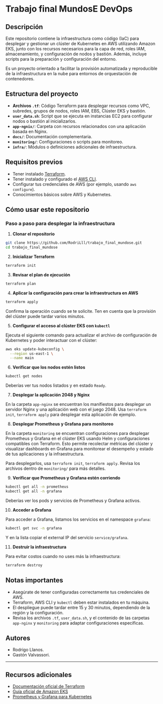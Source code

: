# Trabajo final MundosE DevOps

## Descripción

Este repositorio contiene la infraestructura como código (IaC) para desplegar y gestionar un clúster de Kubernetes en AWS utilizando Amazon EKS, junto con los recursos necesarios para la capa de red, roles IAM, almacenamiento, y configuración de nodos y bastión. Además, incluye scripts para la preparación y configuración del entorno.

Es un proyecto orientado a facilitar la provisión automatizada y reproducible de la infraestructura en la nube para entornos de orquestación de contenedores.

## Estructura del proyecto

- **Archivos `.tf`**: Código Terraform para desplegar recursos como VPC, subredes, grupos de nodos, roles IAM, EBS, Clúster EKS y bastión.
- **`user_data.sh`**: Script que se ejecuta en instancias EC2 para configurar nodos o bastión al inicializarlos.
- **`app-ngnix/`**: Carpeta con recursos relacionados con una aplicación basada en Nginx.
- **`docs/`**: Documentación complementaria.
- **`monitoring/`**: Configuraciones o scripts para monitoreo.
- **`infra/`**: Módulos o definiciones adicionales de infraestructura.

## Requisitos previos

- Tener instalado [Terraform](https://www.terraform.io/downloads.html).
- Tener instalado y configurado el [AWS CLI](https://aws.amazon.com/cli/).
- Configurar tus credenciales de AWS (por ejemplo, usando `aws configure`).
- Conocimientos básicos sobre AWS y Kubernetes.

## Cómo usar este repositorio

### Paso a paso para desplegar la infraestructura

1. **Clonar el repositorio**
```bash
git clone https://github.com/RodriLll/trabajo_final_mundose.git
cd trabajo_final_mundose
```

2. **Inicializar Terraform**
```bash
terraform init
```

3. **Revisar el plan de ejecución**
```bash
terraform plan
```

4. **Aplicar la configuración para crear la infraestructura en AWS**
```bash
terraform apply
```

Confirma la operación cuando se te solicite. Ten en cuenta que la provisión del clúster puede tardar varios minutos.

5. **Configurar el acceso al clúster EKS con `kubectl`**

Ejecuta el siguiente comando para actualizar el archivo de configuración de Kubernetes y poder interactuar con el clúster:
```bash
aws eks update-kubeconfig \
  --region us-east-1 \
  --name main
```

6. **Verificar que los nodos estén listos**
```bash
kubectl get nodes
```

Deberías ver tus nodos listados y en estado `Ready`.

7. **Desplegar la aplicación 2048 y Nginx**

En la carpeta `app-nginx` se encuentran los manifiestos para desplegar un servidor Nginx y una aplicación web con el juego 2048. Usa `terraform init`, `terraform apply` para desplegar esta aplicación de ejemplo.

8. **Desplegar Prometheus y Grafana para monitoreo**

En la carpeta `monitoring` se encuentran configuraciones para desplegar Prometheus y Grafana en el clúster EKS usando Helm y configuraciones compatibles con Terraform. Esto permite recolectar métricas del clúster y visualizar dashboards en Grafana para monitorear el desempeño y estado de tus aplicaciones y la infraestructura.

Para desplegarlos, usa `terraform init`, `terraform apply`. Revisa los archivos dentro de `monitoring/` para más detalles.

9. **Verificar que Prometheus y Grafana estén corriendo**
```bash
kubectl get all -n prometheus
kubectl get all -n grafana
```

Deberías ver los pods y servicios de Prometheus y Grafana activos.

10. **Acceder a Grafana**

Para acceder a Grafana, listamos los servicios en el namespace `grafana`:
```bash
kubectl get svc -n grafana
```
Y en la lista copiar el external IP del servicio `service/grafana`.

11. **Destruir la infraestructura**

 Para evitar costos cuando no uses más la infraestructura:

 ```bash
 terraform destroy
 ```

## Notas importantes

- Asegúrate de tener configuradas correctamente tus credenciales de AWS.
- Terraform, AWS CLI y `kubectl` deben estar instalados en tu máquina.
- El despliegue puede tardar entre 15 y 30 minutos, dependiendo de la región y la configuración.
- Revisa los archivos `.tf`, `user_data.sh`, y el contenido de las carpetas `app-nginx` y `monitoring` para adaptar configuraciones específicas.

## Autores

- Rodrigo Llanos.
- Gastón Valvassori.

---

## Recursos adicionales

- [Documentación oficial de Terraform](https://www.terraform.io/docs)
- [Guía oficial de Amazon EKS](https://docs.aws.amazon.com/eks/latest/userguide/what-is-eks.html)
- [Prometheus y Grafana para Kubernetes](https://grafana.com/docs/grafana/latest/installation/kubernetes/)
